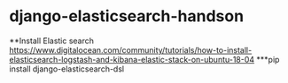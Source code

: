 # django-elasticsearch-handson

**Install Elastic search https://www.digitalocean.com/community/tutorials/how-to-install-elasticsearch-logstash-and-kibana-elastic-stack-on-ubuntu-18-04
***pip install django-elasticsearch-dsl
